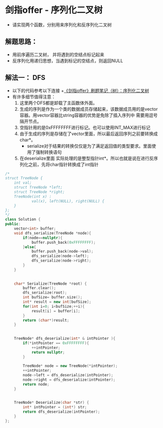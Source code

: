 # 剑指offer - 序列化二叉树
- 请实现两个函数，分别用来序列化和反序列化二叉树

## 解题思路：
- 用前序遍历二叉树， 并将遇到的空结点标记起来
- 反序列化用递归思想，当遇到标记的空结点，则返回NULL


## 解法一： DFS
- 以下的代码参考以下连接
   +[《剑指offer》刷题笔记（树）：序列化二叉树](http://blog.csdn.net/u011475210)
- 有许多细节值得注意：
   1. 这里两个DFS都是卸载了主函数体外面。 
   2. 生成的序列是作为一个类的数据成员存储起来，该数据成员用的是vector容器。用vector容器比string容器的优势是免除了插入序列中
   需要用逗号隔开节点。
   3. 空指针用的是0xFFFFFFFF进行标记。也可以使用INT_MAX进行标记
   4. 由于生成的序列是存储在了vector里面，所以最后返回序列之前要转换成char*。 
      - serialize对于结果的转换仅仅是为了满足返回值的类型要求。里面使用了强制转换语句
   5. 在deserialize里面 实际处理的是整型指针int*。所以也就是说在进行反序列化之前，先将char指针转换成了int指针

```c++
/*
struct TreeNode {
    int val;
    struct TreeNode *left;
    struct TreeNode *right;
    TreeNode(int x) :
            val(x), left(NULL), right(NULL) {
    }
};
*/
class Solution {
public:
    vector<int> buffer;
    void dfs_serialize(TreeNode *node){
        if(node==nullptr){
            buffer.push_back(0xFFFFFFFF);
        }else{
            buffer.push_back(node->val);
            dfs_serialize(node->left);
            dfs_serialize(node->right);
        }
    }
    
    
    char* Serialize(TreeNode *root) {    
        buffer.clear();
        dfs_serialize(root);
        int bufSize= buffer.size();
        int* result = new int[bufSize];
        for(int i=0; i<bufSize;++i){
            result[i] = buffer[i];
        }
        return (char*)result;
    }
    
    
    TreeNode* dfs_deserialize(int* & intPointer ){
        if(*intPointer == 0xFFFFFFFF){
            ++intPointer;
            return nullptr;
        }
        
        TreeNode* node = new TreeNode(*intPointer);
        ++intPointer;
        node->left = dfs_deserialize(intPointer);
        node->right = dfs_deserialize(intPointer);
        return node;
    }
    
    
    TreeNode* Deserialize(char *str) {
        int* intPointer = (int*) str; 
        return dfs_deserialize(intPointer);
    }
};
```
